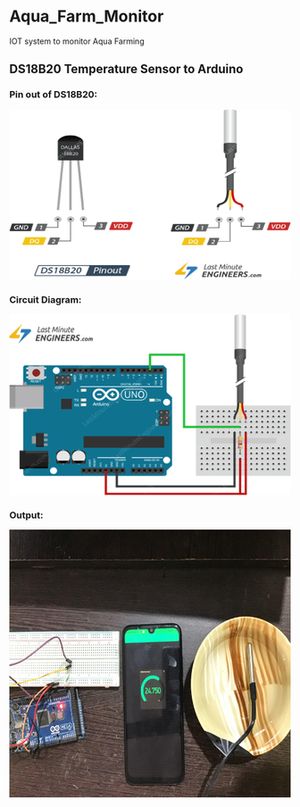 # Aqua_Farm_Monitor
IOT system to monitor Aqua Farming


## DS18B20 Temperature Sensor to Arduino

### Pin out of DS18B20:

<p align="center">
    <img width="508" height="305" src="assets/pinout.png">
</p>

### Circuit Diagram:

<p align="center">
    <img width="526" height="324" src="assets/diagram.png">
</p>

### Output:

<p align="center">
    <img width="720" height="480" src="assets/output.jpg">
</p>
